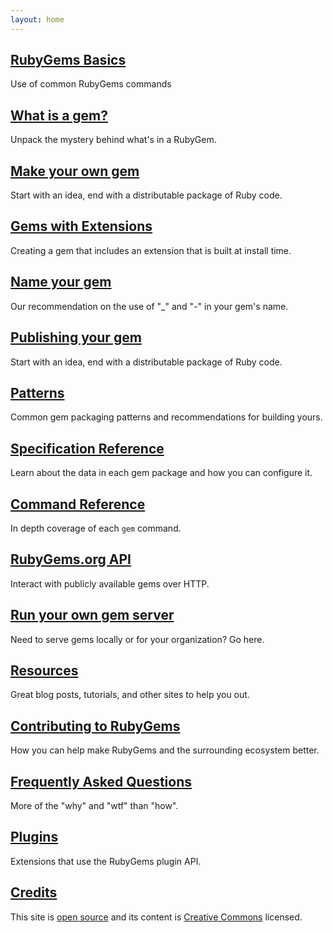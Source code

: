 ```yaml
---
layout: home
---
```


[RubyGems Basics](/rubygems-basics)
-----------------------------------

Use of common RubyGems commands

[What is a gem?](/what-is-a-gem)
--------------------------------

Unpack the mystery behind what's in a RubyGem.

[Make your own gem](/make-your-own-gem)
---------------

Start with an idea, end with a distributable package of Ruby code.

[Gems with Extensions](/gems-with-extensions)
----------------------

Creating a gem that includes an extension that is built at install time.

[Name your gem](/name-your-gem)
---------------

Our recommendation on the use of "_" and "-" in your gem's name.

[Publishing your gem](/publishing)
---------------

Start with an idea, end with a distributable package of Ruby code.

[Patterns](/patterns)
---------------

Common gem packaging patterns and recommendations for building yours.

[Specification Reference](/specification-reference)
---------------

Learn about the data in each gem package and how you can configure it.

[Command Reference](/command-reference)
---------------

In depth coverage of each `gem` command.

[RubyGems.org API](/rubygems-org-api)
---------------

Interact with publicly available gems over HTTP.

[Run your own gem server](/run-your-own-gem-server)
---------------

Need to serve gems locally or for your organization? Go here.

[Resources](/resources)
---------------

Great blog posts, tutorials, and other sites to help you out.

[Contributing to RubyGems](/contributing)
---------------

How you can help make RubyGems and the surrounding ecosystem better.

[Frequently Asked Questions](/faqs)
---------------

More of the "why" and "wtf" than "how".

[Plugins](/plugins)
---------------

Extensions that use the RubyGems plugin API.

[Credits](/credits)
-------

This site is [open source](http://github.com/rubygems/guides) and its content is
[Creative Commons](https://github.com/rubygems/guides/blob/gh-pages/CC-LICENSE)
licensed.
